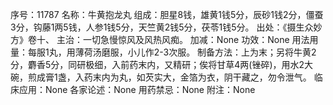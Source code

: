 序号：11787
名称：牛黄抱龙丸
组成：胆星8钱，雄黄1钱5分，辰砂1钱2分，僵蚕3分，钩藤1两5钱，人参1钱5分，天竺黄2钱5分，茯苓1钱5分。
出处：《摄生众妙方》卷十、
主治：一切急慢惊风及风热风痴。
加减：None
功效：None
用法用量：每服1丸，用薄荷汤磨服，小儿作2-3次服。
制备方法：上为末；另将牛黄2分，麝香5分，同研极细，入前药末内，又精研；俟将甘草4两(锉碎)，用水2大碗，煎成膏1盏，入药末内为丸，如芡实大，金箔为衣，阴干藏之，勿令泄气。
临床应用：None
各家论述：None
用药禁忌：None
附注：None
